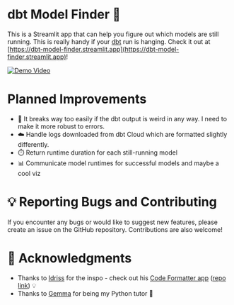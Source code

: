 # dbt Model Finder 🦈

This is a Streamlit app that can help you figure out which models are still running. This is really handy if your [dbt](https://www.getdbt.com) run is hanging. Check it out at [https://dbt-model-finder.streamlit.app](https://dbt-model-finder.streamlit.app)!

[![Demo Video](screen_recording.gif)](screen_recording.gif)

# Planned Improvements

* 🙅 It breaks way too easily if the dbt output is weird in any way. I need to make it more robust to errors. 
* ☁️ Handle logs downloaded from dbt Cloud which are formatted slightly differently.
* ⏱️ Return runtime duration for each still-running model
* 📊 Communicate model runtimes for successful models and maybe a cool viz

# 💡 Reporting Bugs and Contributing

If you encounter any bugs or would like to suggest new features, please create an issue on the GitHub repository. Contributions are also welcome! 

# 🙏 Acknowledgments 

* Thanks to [Idriss](https://github.com/idrisschebak) for the inspo - check out his [Code Formatter app](https://codeformatter.streamlit.app/) ([repo link](https://github.com/idrisschebak/code_formatter)) 💡
* Thanks to [Gemma](https://github.com/glsdown) for being my Python tutor 🐍
